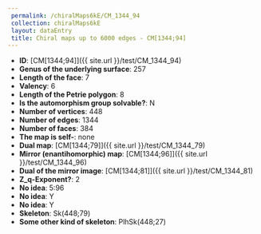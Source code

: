 ```yaml
--- 
 permalink: /chiralMaps6kE/CM_1344_94 
 collection: chiralMaps6kE
 layout: dataEntry
 title: Chiral maps up to 6000 edges - CM[1344;94]
---
```


- **ID**: [CM[1344;94]]({{ site.url }}/test/CM_1344_94)
- **Genus of the underlying surface**: 257
- **Length of the face**: 7
- **Valency**: 6
- **Length of the Petrie polygon**: 8
- **Is the automorphism group solvable?**: N
- **Number of vertices**: 448
- **Number of edges**: 1344
- **Number of faces**: 384
- **The map is self-**: none
- **Dual map**: [CM[1344;79]]({{ site.url }}/test/CM_1344_79)
- **Mirror (enantihomorphic) map**: [CM[1344;96]]({{ site.url }}/test/CM_1344_96)
- **Dual of the mirror image**: [CM[1344;81]]({{ site.url }}/test/CM_1344_81)
- **Z_q-Exponent?**: 2
- **No idea**:  5:96
- **No idea**: Y
- **No idea**: Y
- **Skeleton**: Sk(448;79)
- **Some other kind of skeleton**: PlhSk(448;27)
